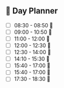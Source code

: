 ## 📆 Day Planner
- [ ] 08:30 - 08:50 🔳
- [ ] 09:00 - 10:50 🔳
- [ ] 11:00 - 12:00 🔳
- [ ] 12:00 - 12:30 🔳
- [ ] 12:30 - 14:00 🔳
- [ ] 14:10 - 15:30 🔳
- [ ] 15:40 - 17:00 🔳
- [ ] 15:40 - 17:00 🔳
- [ ] 17:30 - 18:30 🔳